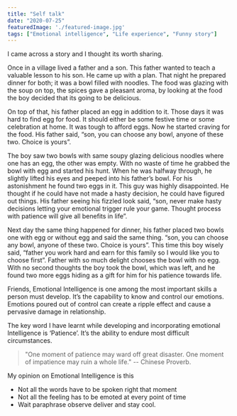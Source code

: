 ```yaml
---
title: "Self talk"
date: "2020-07-25"
featuredImage: './featured-image.jpg'
tags: ["Emotional intelligence", "Life experience", "Funny story"]
---
```


I came across a story and I thought its worth sharing. 

Once in a village lived a father and a son. This father wanted to teach a valuable lesson to his son. He came up with a plan. That night he prepared dinner for both; it was a bowl filled with noodles. The food was glazing with the soup on top, the spices gave a pleasant aroma, by looking at the food the boy decided that its going to be delicious. 

On top of that, his father placed an egg in addition to it. Those days it was hard to find egg for food. It should either be some festive time or some celebration at home. It was tough to afford eggs. Now he started craving for the food. His father said, “son, you can choose any bowl, anyone of these two. Choice is yours”. 

The boy saw two bowls with same soupy glazing delicious noodles where one has an egg, the other was empty. With no waste of time he grabbed the bowl with egg and started his hunt. When he was halfway through, he slightly lifted his eyes and peeped into his father’s bowl. For his astonishment he found two eggs in it. This guy was highly disappointed. He thought if he could have not made a hasty decision, he could have figured out things. His father seeing his fizzled look said, “son, never make hasty decisions letting your emotional trigger rule your game. Thought process with patience will give all benefits in life”. 

Next day the same thing happened for dinner, his father placed two bowls one with egg or without egg and said the same thing. “son, you can choose any bowl, anyone of these two. Choice is yours”. This time this boy wisely said, “father you work hard and earn for this family so I would like you to choose first”. Father with so much delight chooses the bowl with no egg. With no second thoughts the boy took the bowl, which was left, and he found two more eggs hiding as a gift for him for his patience towards life.

Friends, Emotional Intelligence is one among the most important skills a person must develop. It’s the capability to know and control our emotions. Emotions poured out of control can create a ripple effect and cause a pervasive damage in relationship.

The key word I have learnt while developing and incorporating emotional Intelligence is ‘Patience’. It’s the ability to endure most difficult circumstances. 

> "One moment of patience may ward off great disaster. One moment of impatience may ruin a whole life." -- Chinese Proverb.

My opinion on Emotional Intelligence is this

- Not all the words have to be spoken right that moment
- Not all the feeling has to be emoted at every point of time
- Wait paraphrase observe deliver and stay cool.
